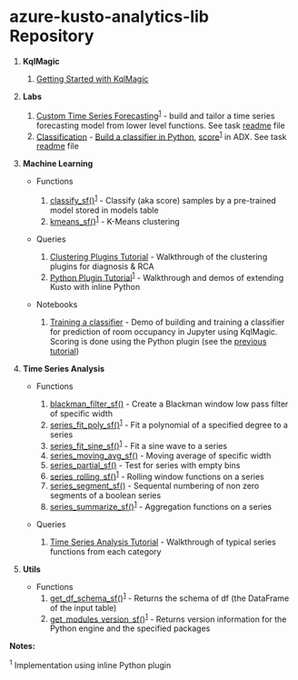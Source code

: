 # azure-kusto-analytics-lib Repository

1. **KqlMagic**

    1. [Getting Started with KqlMagic](./KqlMagic/Getting-Started-With-KqlMagic-on-ADX.ipynb)

1. **Labs**

    1. [Custom Time Series Forecasting](./Lab/Custom-Time-Series-Forcasting/Time-Series-Forcast-Walkthrough.csl)<sup>[1](#footnotes)</sup> - build and tailor a time series forecasting model from lower level functions. See task [readme](./Lab/Custom-Time-Series-Forcasting/Time-Series-Forcast-Readme.docx) file
    1. [Classification](./Lab/Classifier) - [Build a classifier in Python](./Lab/Classifier/Prediction-of-Room-Occupancy-from-Kusto-Table-with-Kqlmagic.ipynb), [score](./Lab/Classifier/Classifier-Scoring.csl)<sup>[1](#footnotes)</sup> in ADX. See task [readme](./Lab/Classifier/Classifier-Readme.docx) file

1. **Machine Learning**

    * Functions

        1. [classify_sf()](./ML/functions/classify.csl)<sup>[1](#footnotes)</sup> - Classify (aka score) samples by a pre-trained model stored in models table
        1. [kmeans_sf()](./ML/functions/kmeans.csl)<sup>[1](#footnotes)</sup> - K-Means clustering

    * Queries

        1. [Clustering Plugins Tutorial](./ML/queries/Clustering-Plugins-Tutorial.csl) - Walkthrough of the clustering plugins for diagnosis & RCA
        1. [Python Plugin Tutorial](./ML/queries/Python-Plugin-Tutorial.csl)<sup>[1](#footnotes)</sup> - Walkthrough and demos of extending Kusto with inline Python

    * Notebooks

        1. [Training a classifier](./ML/notebooks/Prediction-of-Room-Occupancy-from-Kusto-Table-with-Kqlmagic.ipynb) - Demo of building and training a classifier for prediction of room occupancy in Jupyter using KqlMagic. Scoring is done using the Python plugin (see the [previous tutorial](./ML/queries/Python-Plugin-Tutorial.csl))
        
1. **Time Series Analysis**

    * Functions

        1. [blackman_filter_sf()](./Series/functions/blackman_filter.csl) - Create a Blackman window low pass filter of specific width
        1. [series_fit_poly_sf()](./Series/functions/series_fit_poly.csl)<sup>[1](#footnotes)</sup> - Fit a polynomial of a specified degree to a series
        1. [series_fit_sine_sf()](./Series/functions/series_fit_sine.csl)<sup>[1](#footnotes)</sup> - Fit a sine wave to a series
        1. [series_moving_avg_sf()](./Series/functions/series_moving_avg.csl) - Moving average of specific width
        1. [series_partial_sf()](./Series/functions/series_partial.csl) - Test for series with empty bins
        1. [series_rolling_sf()](./Series/functions/series_rolling.csl)<sup>[1](#footnotes)</sup> - Rolling window functions on a series
        1. [series_segment_sf()](./Series/functions/series_segment.csl) - Sequental numbering of non zero segments of a boolean series
        1. [series_summarize_sf()](./Series/functions/series_summarize.csl)<sup>[1](#footnotes)</sup> - Aggregation functions on a series
    * Queries

        1. [Time Series Analysis Tutorial](./Series/queries/Time-Series-Analysis-Tutorial.csl) - Walkthrough of typical series functions from each category

1. **Utils**

    * Functions
        1. [get_df_schema_sf()](./Utils/functions/get_df_schema.csl)<sup>[1](#footnotes)</sup> - Returns the schema of df (the DataFrame of the input table)
        1. [get_modules_version_sf()](./Utils/functions/get_modules_version.csl)<sup>[1](#footnotes)</sup> - Returns version information for the Python engine and the specified packages



<f name="footnotes">

**Notes:**

<sup>1</sup> Implementation using inline Python plugin
</f>